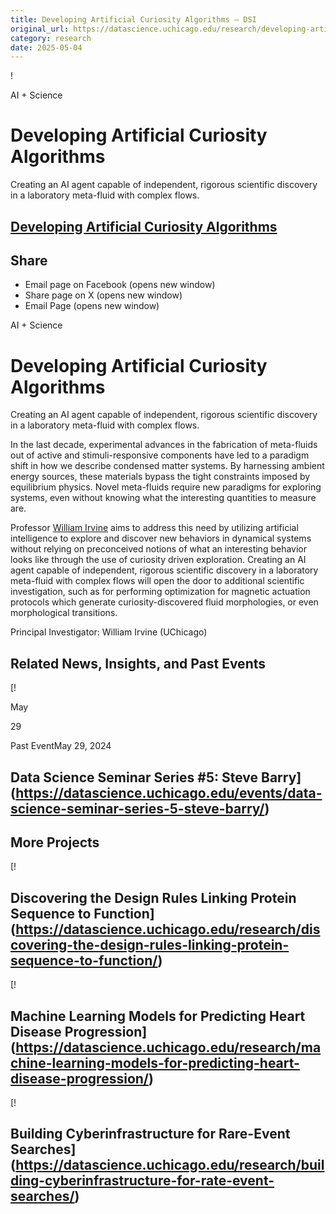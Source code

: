 ```yaml
---
title: Developing Artificial Curiosity Algorithms – DSI
original_url: https://datascience.uchicago.edu/research/developing-artificial-curiosity-algorithms
category: research
date: 2025-05-04
---
```


!

AI + Science

# Developing Artificial Curiosity Algorithms

Creating an AI agent capable of independent, rigorous scientific discovery in a laboratory meta-fluid with complex flows.

## [Developing Artificial Curiosity Algorithms](https://datascience.uchicago.edu/research/developing-artificial-curiosity-algorithms/)

## Share

* Email page on Facebook (opens new window)
* Share page on X (opens new window)
* Email Page (opens new window)

<!-- Table-like structure detected -->

AI + Science

# Developing Artificial Curiosity Algorithms

Creating an AI agent capable of independent, rigorous scientific discovery in a laboratory meta-fluid with complex flows.

In the last decade, experimental advances in the fabrication of meta-fluids out of active and stimuli-responsive components have led to a paradigm shift in how we describe condensed matter systems. By harnessing ambient energy sources, these materials bypass the tight constraints imposed by equilibrium physics. Novel meta-fluids require new paradigms for exploring systems, even without knowing what the interesting quantities to measure are.

Professor [William Irvine](https://physics.uchicago.edu/people/profile/william-t.m.-irvine/) aims to address this need by utilizing artificial intelligence to explore and discover new behaviors in dynamical systems without relying on preconceived notions of what an interesting behavior looks like through the use of curiosity driven exploration. Creating an AI agent capable of independent, rigorous scientific discovery in a laboratory meta-fluid with complex flows will open the door to additional scientific investigation, such as for performing optimization for magnetic actuation protocols which generate curiosity-discovered fluid morphologies, or even morphological transitions.

Principal Investigator: William Irvine (UChicago)

## Related News, Insights, and Past Events

<!-- Table-like structure detected -->

[!

May

29

Past EventMay 29, 2024

## Data Science Seminar Series #5: Steve Barry](https://datascience.uchicago.edu/events/data-science-seminar-series-5-steve-barry/)

## More Projects

[! 

## Discovering the Design Rules Linking Protein Sequence to Function](https://datascience.uchicago.edu/research/discovering-the-design-rules-linking-protein-sequence-to-function/)

[! 

## Machine Learning Models for Predicting Heart Disease Progression](https://datascience.uchicago.edu/research/machine-learning-models-for-predicting-heart-disease-progression/)

[! 

## Building Cyberinfrastructure for Rare-Event Searches](https://datascience.uchicago.edu/research/building-cyberinfrastructure-for-rate-event-searches/)